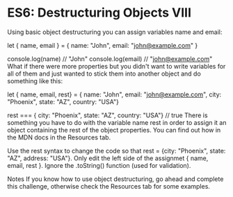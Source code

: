 # ES6: Destructuring Objects VIII

Using basic object destructuring you can assign variables name and email:

let { name, email } = { name: "John", email: "john@example.com" }

console.log(name) // "John"
console.log(email) // "john@example.com"
What if there were more properties but you didn't want to write variables for all of them and just wanted to stick them into another object and do something like this:

let { name, email, rest} = { name: "John", email: "john@example.com", city: "Phoenix", state: "AZ", country: "USA"}

rest === { city: "Phoenix", state: "AZ", country: "USA"} // true
There is something you have to do with the variable name rest in order to assign it an object containing the rest of the object properties. You can find out how in the MDN docs in the Resources tab.

Use the rest syntax to change the code so that rest = {city: "Phoenix", state: "AZ", address: "USA"}. Only edit the left side of the assignmet { name, email, rest }. Ignore the .toString() function (used for validation).

Notes
If you know how to use object destructuring, go ahead and complete this challenge, otherwise check the Resources tab for some examples.
